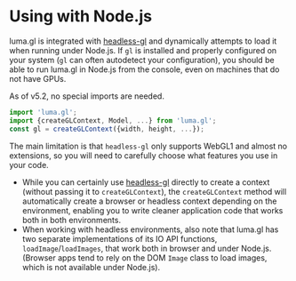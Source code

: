 # Using with Node.js

luma.gl is integrated with [headless-gl](https://www.npmjs.com/package/gl) and dynamically attempts to load it when running under Node.js. If `gl` is installed and properly configured on your system (`gl` can often autodetect your configuration), you should be able to run luma.gl in Node.js from the console, even on machines that do not have GPUs.

As of v5.2, no special imports are needed.
```js
import 'luma.gl';
import {createGLContext, Model, ...} from 'luma.gl';
const gl = createGLContext({width, height, ...});
```

The main limitation is that `headless-gl` only supports WebGL1 and almost no extensions, so you will need to carefully choose what features you use in your code.

* While you can certainly use [headless-gl](https://www.npmjs.com/package/gl) directly to create a context (without passing it to `createGLContext`), the `createGLContext` method will automatically create a browser or headless context depending on the environment, enabling you to write cleaner application code that works both in both environments.
* When working with headless environments, also note that luma.gl has two separate implementations of its IO API functions, `loadImage`/`loadImages`, that work both in browser and under Node.js. (Browser apps tend to rely on the DOM `Image` class to load images, which is not available under Node.js).

